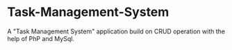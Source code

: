 # Task-Management-System
A "Task Management System" application build on CRUD operation with the help of PhP and MySql.
